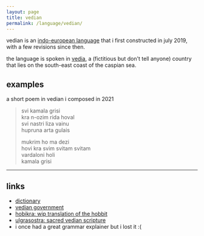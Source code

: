 ```yaml
---
layout: page
title: vedian
permalink: /language/vedian/
---
```

vedian is an <a href="https://en.wikipedia.org/wiki/Indo-European_languages">indo-european language</a> that i first constructed in july 2019, with a few revisions since then.

the language is spoken in <a href="https://vedia.ovh">vedia</a>, a (fictitious but don't tell anyone) country that lies on the south-east coast of the caspian sea.

## examples
a short poem in vedian i composed in 2021

> svi kamala grisi<br>
> kra n-ozim rida hoval<br>
> svi nastri liza vainu<br>
> hupruna arta gulais
>
> mukrim ho ma dezi<br>
> hovi kra svim svitam svitam<br>
> vardaloni holi<br>
> kamala grisi

---

## links
* [dictionary](https://docs.google.com/spreadsheets/d/1FtCPzbI_4mctXUc5q2MQog0Jm_tyPc5TCCTQ6FmI8p8/edit?usp=sharing)
* [vedian government](https://vedia.ovh)
* [hobikra: wip translation of the hobbit](https://docs.google.com/document/d/e/2PACX-1vTmmVze1qL96buMv4iAofdtuiNfIIdpCGjCLKXR8tqcvOzr9NthuLcz-_xtjxyhtlYsAfE7nHpjGMwR/pub)
* [ulgrasostra: sacred vedian scripture](https://docs.google.com/document/d/e/2PACX-1vTdA68EZY5ifKVzBp1C-E6ay62vWRnggGDRu_y4puuFlrnuRRCPiYlgkXSSZ9NWs9-7DXpyIpSSH2XB/pub)
* i once had a great grammar explainer but i lost it :(